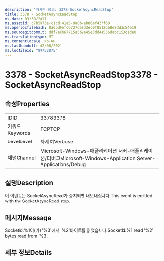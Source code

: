 ```yaml
---
description: '자세한 정보: 3378-SocketAsyncReadStop'
title: 3378 - SocketAsyncReadStop
ms.date: 03/30/2017
ms.assetid: c7b5b73e-c1cd-41a5-9a0b-ab86af437f60
ms.openlocfilehash: 8a6bd9efcb727d52d3ec0f8532db8e8dd3c54e19
ms.sourcegitcommit: ddf7edb67715a5b9a45e3dd44536dabc153c1de0
ms.translationtype: MT
ms.contentlocale: ko-KR
ms.lasthandoff: 02/06/2021
ms.locfileid: "99752875"
---
```

# <a name="3378---socketasyncreadstop"></a><span data-ttu-id="d12db-103">3378 - SocketAsyncReadStop</span><span class="sxs-lookup"><span data-stu-id="d12db-103">3378 - SocketAsyncReadStop</span></span>

## <a name="properties"></a><span data-ttu-id="d12db-104">속성</span><span class="sxs-lookup"><span data-stu-id="d12db-104">Properties</span></span>  
  
|||  
|-|-|  
|<span data-ttu-id="d12db-105">ID</span><span class="sxs-lookup"><span data-stu-id="d12db-105">ID</span></span>|<span data-ttu-id="d12db-106">3378</span><span class="sxs-lookup"><span data-stu-id="d12db-106">3378</span></span>|  
|<span data-ttu-id="d12db-107">키워드</span><span class="sxs-lookup"><span data-stu-id="d12db-107">Keywords</span></span>|<span data-ttu-id="d12db-108">TCP</span><span class="sxs-lookup"><span data-stu-id="d12db-108">TCP</span></span>|  
|<span data-ttu-id="d12db-109">Level</span><span class="sxs-lookup"><span data-stu-id="d12db-109">Level</span></span>|<span data-ttu-id="d12db-110">자세히</span><span class="sxs-lookup"><span data-stu-id="d12db-110">Verbose</span></span>|  
|<span data-ttu-id="d12db-111">채널</span><span class="sxs-lookup"><span data-stu-id="d12db-111">Channel</span></span>|<span data-ttu-id="d12db-112">Microsoft-Windows-애플리케이션 서버-애플리케이션/디버그</span><span class="sxs-lookup"><span data-stu-id="d12db-112">Microsoft-Windows-Application Server-Applications/Debug</span></span>|  
  
## <a name="description"></a><span data-ttu-id="d12db-113">설명</span><span class="sxs-lookup"><span data-stu-id="d12db-113">Description</span></span>  

 <span data-ttu-id="d12db-114">이 이벤트는 SocketAsyncRead가 중지되면 내보내집니다.</span><span class="sxs-lookup"><span data-stu-id="d12db-114">This event is emitted with the SocketAsyncRead stop.</span></span>  
  
## <a name="message"></a><span data-ttu-id="d12db-115">메시지</span><span class="sxs-lookup"><span data-stu-id="d12db-115">Message</span></span>  

 <span data-ttu-id="d12db-116">SocketId:%1이(가) '%3'에서 '%2'바이트를 읽었습니다.</span><span class="sxs-lookup"><span data-stu-id="d12db-116">SocketId:%1 read '%2' bytes read from '%3'.</span></span>  
  
## <a name="details"></a><span data-ttu-id="d12db-117">세부 정보</span><span class="sxs-lookup"><span data-stu-id="d12db-117">Details</span></span>

